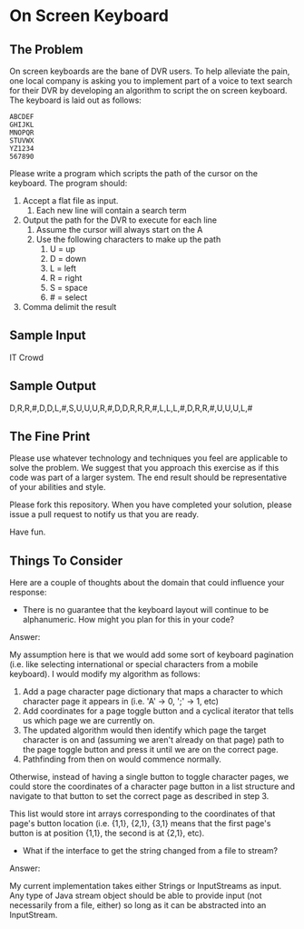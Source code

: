 # On Screen Keyboard

## The Problem

On screen keyboards are the bane of DVR users. To help alleviate the pain, one local company is asking you to implement part of a voice to text search for their DVR by developing an algorithm to script the on screen keyboard.
The keyboard is laid out as follows:

```
ABCDEF
GHIJKL
MNOPQR
STUVWX
YZ1234
567890
```

Please write a program which scripts the path of the cursor on the keyboard. The program should:

1. Accept a flat file as input.
   1. Each new line will contain a search term
2. Output the path for the DVR to execute for each line
   1. Assume the cursor will always start on the A
   2. Use the following characters to make up the path
      1. U = up
      2. D = down
      3. L = left
      4. R = right
      5. S = space
      6. \# = select
3. Comma delimit the result

## Sample Input

IT Crowd

## Sample Output

D,R,R,#,D,D,L,#,S,U,U,U,R,#,D,D,R,R,R,#,L,L,L,#,D,R,R,#,U,U,U,L,#

## The Fine Print

Please use whatever technology and techniques you feel are applicable to solve the problem. We suggest that you approach this exercise as if this code was part of a larger system. The end result should be representative of your abilities and style.

Please fork this repository. When you have completed your solution, please issue a pull request to notify us that you are ready.

Have fun.

## Things To Consider

Here are a couple of thoughts about the domain that could influence your response:

- There is no guarantee that the keyboard layout will continue to be alphanumeric. How might you plan for this in your code?

Answer:

My assumption here is that we would add some sort of keyboard pagination (i.e. like selecting international or special characters from a mobile keyboard).  I would modify my algorithm as follows:
1) Add a page character page dictionary that maps a character to which character page it appears in (i.e. 'A' -> 0, ';' -> 1, etc)
2) Add coordinates for a page toggle button and a cyclical iterator that tells us which page we are currently on.
3) The updated algorithm would then identify which page the target character is on and (assuming we aren't already on that page) path to the page toggle button and press it until we are on the correct page.
4) Pathfinding from then on would commence normally.

Otherwise, instead of having a single button to toggle character pages, we could store the coordinates of a character page button in a list structure and navigate to that button to set the correct page as described in step 3.

This list would store int arrays corresponding to the coordinates of that page's button location (i.e. {1,1}, {2,1}, {3,1} means that the first page's button is at position {1,1}, the second is at {2,1}, etc).

- What if the interface to get the string changed from a file to stream?

Answer:

My current implementation takes either Strings or InputStreams as input.  Any type of Java stream object should be able to provide input (not necessarily from a file, either) so long as it can be abstracted into an InputStream.
